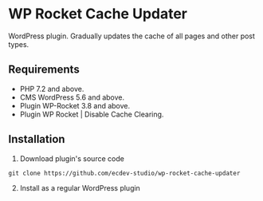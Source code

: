 # WP Rocket Cache Updater

WordPress plugin. Gradually updates the cache of all pages and other post types.

## Requirements

- PHP 7.2 and above.
- CMS WordPress 5.6 and above.
- Plugin WP-Rocket 3.8 and above.
- Plugin WP Rocket | Disable Cache Clearing.

## Installation

1. Download plugin's source code

```
git clone https://github.com/ecdev-studio/wp-rocket-cache-updater
```

2. Install as a regular WordPress plugin